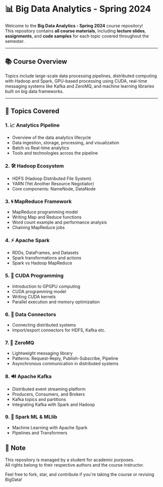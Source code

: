 # 📊 Big Data Analytics - Spring 2024

Welcome to the **Big Data Analytics - Spring 2024** course repository!  
This repository contains **all course materials**, including **lecture slides**, **assignments**, and **code samples** for each topic covered throughout the semester.

---

## 📚 Course Overview

 Topics include large-scale data processing pipelines, distributed computing with Hadoop and Spark, GPU-based processing using CUDA, real-time messaging systems like Kafka and ZeroMQ, and machine learning libraries built on big data frameworks.

---

## 🧭 Topics Covered

### 1. 📈 Analytics Pipeline
- Overview of the data analytics lifecycle
- Data ingestion, storage, processing, and visualization
- Batch vs Real-time analytics
- Tools and technologies across the pipeline

### 2. 🛠️ Hadoop Ecosystem
- HDFS (Hadoop Distributed File System)
- YARN (Yet Another Resource Negotiator)
- Core components: NameNode, DataNode


### 3. 🌀 MapReduce Framework
- MapReduce programming model
- Writing Map and Reduce functions
- Word count example and performance analysis
- Chaining MapReduce jobs

### 4. ⚡ Apache Spark
- RDDs, DataFrames, and Datasets
- Spark transformations and actions
- Spark vs Hadoop MapReduce

### 5. 🚀 CUDA Programming
- Introduction to GPGPU computing
- CUDA programming model
- Writing CUDA kernels
- Parallel execution and memory optimization

### 6. 🔗 Data Connectors
- Connecting distributed systems
- Import/export connectors for HDFS, Kafka etc.

### 7. 📡 ZeroMQ
- Lightweight messaging library
- Patterns: Request-Reply, Publish-Subscribe, Pipeline
- Asynchronous communication in distributed systems

### 8. 🔊 Apache Kafka
- Distributed event streaming platform
- Producers, Consumers, and Brokers
- Kafka topics and partitions
- Integrating Kafka with Spark and Hadoop

### 9. 🤖 Spark ML & MLlib
- Machine Learning with Apache Spark
- Pipelines and Transformers


## 📌 Note

This repository is managed by a student for academic purposes.  
All rights belong to their respective authors and the course instructor.

Feel free to fork, star, and contribute if you're taking the course or revising BigData!


